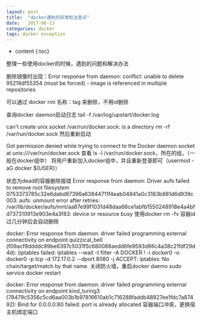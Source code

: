 ```yaml
---
layout: post
title:  "docker遇到的异常和注意点"
date:   2017-06-13
categories: docker
tags: docker exception
---
```


* content
{:toc}


整理一些使用docker的时候，遇到的问题和解决办法





删除镜像时出现：Error response from daemon: conflict: unable to delete 95219df55354 (must be forced) - image is referenced in multiple repositories

可以通过 docker rmi 名称：tag 来删除，不用id删除

查询docker daemon启动日志
tail -f /var/log/upstart/docker.log

can't create unix socket /var/run/docker.sock: is a directory
rm -rf  /var/run/docker.sock 然后重新启动


Got permission denied while trying to connect to the Docker daemon socket at unix:///var/run/docker.sock
查看 ls -l /var/run/docker.sock，所在的组，（一般在docker组中）
将用户重新加入docker组中，并且重新登录即可（usermod -aG docker ${USER}）


状态为dead的容器删除报错
Error response from daemon: Driver aufs failed to remove root filesystem 0753373785c32e6dabd87396a63844711f4eab04841a0c3183b881d6d939c003: aufs: unmount error after retries: /var/lib/docker/aufs/mnt/aa87e99f1031d48daa66ce1abfb1550248918e4a4bfd737310913e903e4a3f83: device or resource busy
使用docker rm -fv 容器id 过几分钟后会自动删除

docker: Error response from daemon: driver failed programming external connectivity on endpoint quizzical_bell (f09acf9ddddc99be6397c5031f5c680088aedd6fe9593d86c4a38c21fdf29d4d):  (iptables failed: iptables --wait -t filter -A DOCKER ! -i docker0 -o docker0 -p tcp -d 172.17.0.2 --dport 8080 -j ACCEPT: iptables: No chain/target/match by that name.
关闭防火墙，重启docker daemo
sudo service docker restart


docker: Error response from daemon: driver failed programming external connectivity on endpoint kind_turing3 (78479c5356c5cd6aa003b1b97816610ab1c716288faddb48827ee1fdc7a87492): Bind for 0.0.0.0:80 failed: port is already allocated
容器端口冲突，更换宿主机绑定端口